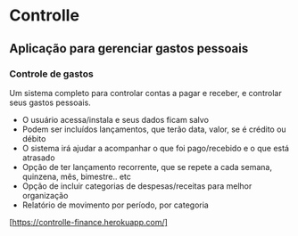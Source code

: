# Controlle
## **Aplicação para gerenciar gastos pessoais**

### Controle de gastos
Um sistema completo para controlar contas a pagar e receber, e controlar seus gastos pessoais.

- O usuário acessa/instala e seus dados ficam salvo
- Podem ser incluídos lançamentos, que terão data, valor, se é crédito ou débito
- O sistema irá ajudar a acompanhar o que foi pago/recebido e o que está atrasado
- Opção de ter lançamento recorrente, que se repete a cada semana, quinzena, mês, bimestre.. etc
- Opção de incluir categorias de despesas/receitas para melhor organização
- Relatório de movimento por período, por categoria

[https://controlle-finance.herokuapp.com/]
